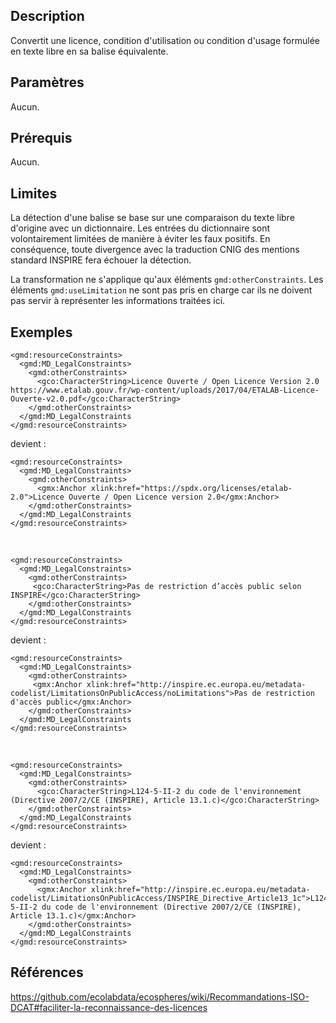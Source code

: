 ## Description

Convertit une licence, condition d'utilisation ou condition d'usage formulée en texte libre en sa balise équivalente.


## Paramètres

Aucun.


## Prérequis

Aucun.


## Limites

La détection d'une balise se base sur une comparaison du texte libre d'origine avec un dictionnaire.
Les entrées du dictionnaire sont volontairement limitées de manière à éviter les faux positifs.
En conséquence, toute divergence avec la traduction CNIG des mentions standard INSPIRE fera échouer la détection.

La transformation ne s'applique qu'aux éléments `gmd:otherConstraints`.
Les éléments `gmd:useLimitation` ne sont pas pris en charge car ils ne doivent pas servir à représenter les informations traitées ici.


## Exemples

```
<gmd:resourceConstraints>
  <gmd:MD_LegalConstraints>
    <gmd:otherConstraints>
      <gco:CharacterString>Licence Ouverte / Open Licence Version 2.0  https://www.etalab.gouv.fr/wp-content/uploads/2017/04/ETALAB-Licence-Ouverte-v2.0.pdf</gco:CharacterString>
    </gmd:otherConstraints>
  </gmd:MD_LegalConstraints
</gmd:resourceConstraints>
```

devient :

```
<gmd:resourceConstraints>
  <gmd:MD_LegalConstraints>
    <gmd:otherConstraints>
      <gmx:Anchor xlink:href="https://spdx.org/licenses/etalab-2.0">Licence Ouverte / Open Licence version 2.0</gmx:Anchor>
    </gmd:otherConstraints>
  </gmd:MD_LegalConstraints
</gmd:resourceConstraints>
```

<br/>

```
<gmd:resourceConstraints>
  <gmd:MD_LegalConstraints>
    <gmd:otherConstraints>
     <gco:CharacterString>Pas de restriction d’accès public selon INSPIRE</gco:CharacterString>
    </gmd:otherConstraints>
  </gmd:MD_LegalConstraints
</gmd:resourceConstraints>
```

devient :

```
<gmd:resourceConstraints>
  <gmd:MD_LegalConstraints>
    <gmd:otherConstraints>
     <gmx:Anchor xlink:href="http://inspire.ec.europa.eu/metadata-codelist/LimitationsOnPublicAccess/noLimitations">Pas de restriction d'accès public</gmx:Anchor>
    </gmd:otherConstraints>
  </gmd:MD_LegalConstraints
</gmd:resourceConstraints>
```

<br/>

```
<gmd:resourceConstraints>
  <gmd:MD_LegalConstraints>
    <gmd:otherConstraints>
      <gco:CharacterString>L124-5-II-2 du code de l'environnement (Directive 2007/2/CE (INSPIRE), Article 13.1.c)</gco:CharacterString>
    </gmd:otherConstraints>
  </gmd:MD_LegalConstraints
</gmd:resourceConstraints>
```

devient :

```
<gmd:resourceConstraints>
  <gmd:MD_LegalConstraints>
    <gmd:otherConstraints>
      <gmx:Anchor xlink:href="http://inspire.ec.europa.eu/metadata-codelist/LimitationsOnPublicAccess/INSPIRE_Directive_Article13_1c">L124-5-II-2 du code de l'environnement (Directive 2007/2/CE (INSPIRE), Article 13.1.c)</gmx:Anchor>
    </gmd:otherConstraints>
  </gmd:MD_LegalConstraints
</gmd:resourceConstraints>
```



## Références

https://github.com/ecolabdata/ecospheres/wiki/Recommandations-ISO-DCAT#faciliter-la-reconnaissance-des-licences
